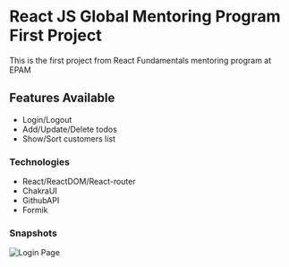 # React JS Global Mentoring Program First Project

This is the first project from React Fundamentals mentoring program at EPAM

## Features Available

- Login/Logout
- Add/Update/Delete todos
- Show/Sort customers list

### Technologies

- React/ReactDOM/React-router
- ChakraUI
- GithubAPI
- Formik

### Snapshots

![Login Page](images/logo.png)
